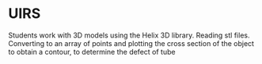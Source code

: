 # UIRS
Students work with 3D models using the Helix 3D library. Reading stl files. Converting to an array of points and plotting the cross section of the object to obtain a contour, to determine the defect of tube
